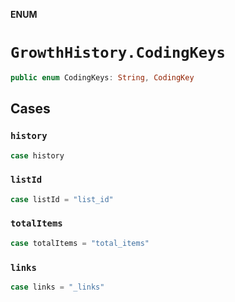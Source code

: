 **ENUM**

# `GrowthHistory.CodingKeys`

```swift
public enum CodingKeys: String, CodingKey
```

## Cases
### `history`

```swift
case history
```

### `listId`

```swift
case listId = "list_id"
```

### `totalItems`

```swift
case totalItems = "total_items"
```

### `links`

```swift
case links = "_links"
```
